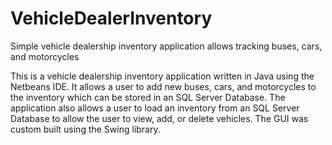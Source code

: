# VehicleDealerInventory
Simple vehicle dealership inventory application allows tracking buses, cars, and motorcycles

This is a vehicle dealership inventory application written in Java using the Netbeans IDE. It allows a user to add new buses, cars, and motorcycles to the inventory which can be stored in an SQL Server Database. The application also allows a user to load an inventory from an SQL Server Database to allow the user to view, add, or delete vehicles. The GUI was custom built using the Swing library.
